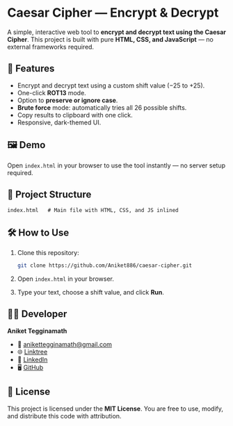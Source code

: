 # Caesar Cipher — Encrypt & Decrypt

A simple, interactive web tool to **encrypt and decrypt text using the Caesar Cipher**. This project is built with pure **HTML, CSS, and JavaScript** — no external frameworks required.

## 🚀 Features

* Encrypt and decrypt text using a custom shift value (−25 to +25).
* One-click **ROT13** mode.
* Option to **preserve or ignore case**.
* **Brute force** mode: automatically tries all 26 possible shifts.
* Copy results to clipboard with one click.
* Responsive, dark-themed UI.

## 🖼️ Demo

Open `index.html` in your browser to use the tool instantly — no server setup required.

## 📂 Project Structure

```
index.html   # Main file with HTML, CSS, and JS inlined
```

## 🛠️ How to Use

1. Clone this repository:

   ```bash
   git clone https://github.com/Aniket886/caesar-cipher.git
   ```
2. Open `index.html` in your browser.
3. Type your text, choose a shift value, and click **Run**.

## 👨‍💻 Developer

**Aniket Tegginamath**

* 📧 [anikettegginamath@gmail.com](mailto:anikettegginamath@gmail.com)
* 🌐 [Linktree](https://linktr.ee/anikettegginamath)
* 💼 [LinkedIn](https://www.linkedin.com/in/aniket-tegginamath-420324251/)
* 🖥️ [GitHub](https://github.com/Aniket886)

## 📜 License

This project is licensed under the **MIT License**. You are free to use, modify, and distribute this code with attribution.
